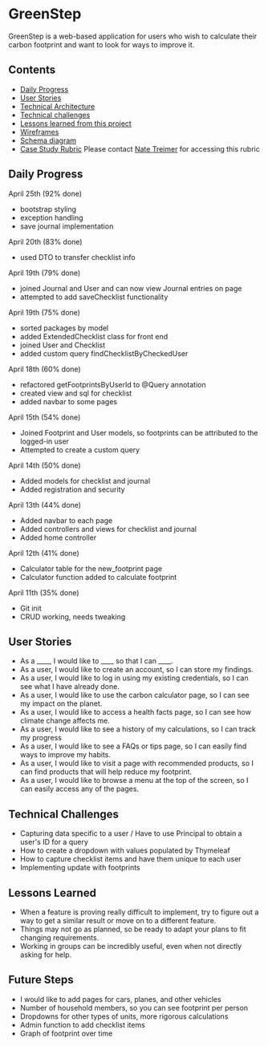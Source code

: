 # GreenStep

GreenStep is a web-based application for users who wish to calculate their carbon footprint and want to look for ways to improve it.

## Contents

- [Daily Progress](#Daily-progress)
- [User Stories](#User-stories)
- [Technical Architecture](technology_architecture_diagram.png)
- [Technical challenges](#Technical-challenges)
- [Lessons learned from this project](#Lessons-learned)
- [Wireframes](Capstone.fig)
- [Schema diagram](entity_relationship_diagram.png)
- [Case Study Rubric](https://docs.google.com/document/d/107MWFd85FxB6hQ3aMlY6wISP72BYc5fs_V6jnWmlSC8/edit?usp=sharing) Please contact [Nate Treimer](mailto:natetreimer@gmail.com) for accessing this rubric 

[//]: # (- [Jira]&#40;https://www.google.com/&#41; - Please contact [Nate Treimer]&#40;mailto:natetreimer@gmail.com&#41; for accessing this Jira account)

## Daily Progress

April 25th (92% done)
* bootstrap styling
* exception handling
* save journal implementation

April 20th (83% done)
* used DTO to transfer checklist info

April 19th (79% done)
* joined Journal and User and can now view Journal entries on page
* attempted to add saveChecklist functionality

April 19th (75% done)
* sorted packages by model
* added ExtendedChecklist class for front end
* joined User and Checklist
* added custom query findChecklistByCheckedUser

April 18th (60% done)
* refactored getFootprintsByUserId to @Query annotation
* created view and sql for checklist
* added navbar to some pages

April 15th (54% done)
* Joined Footprint and User models, so footprints can be attributed to the logged-in user
* Attempted to create a custom query

April 14th (50% done)
* Added models for checklist and journal
* Added registration and security

April 13th (44% done)
* Added navbar to each page
* Added controllers and views for checklist and journal
* Added home controller

April 12th (41% done)
* Calculator table for the new_footprint page
* Calculator function added to calculate footprint

April 11th (35% done)
* Git init
* CRUD working, needs tweaking

## User Stories

* As a ____, I would like to ____ so that I can ____.
* As a user, I would like to create an account, so I can store my findings.
* As a user, I would like to log in using my existing credentials, so I can see what I have already done.
* As a user, I would like to use the carbon calculator page, so I can see my impact on the planet.
* As a user, I would like to access a health facts page, so I can see how climate change affects me.
* As a user, I would like to see a history of my calculations, so I can track my progress
* As a user, I would like to see a FAQs or tips page, so I can easily find ways to improve my habits.
* As a user, I would like to visit a page with recommended products, so I can find products that will help reduce my footprint.
* As a user, I would like to browse a menu at the top of the screen, so I can easily access any of the pages.

## Technical Challenges

* Capturing data specific to a user / Have to use Principal to obtain a user's ID for a query
* How to create a dropdown with values populated by Thymeleaf
* How to capture checklist items and have them unique to each user
* Implementing update with footprints

## Lessons Learned

* When a feature is proving really difficult to implement, try to figure out a way to get a similar result or move on to a different feature.
* Things may not go as planned, so be ready to adapt your plans to fit changing requirements. 
* Working in groups can be incredibly useful, even when not directly asking for help. 

## Future Steps

* I would like to add pages for cars, planes, and other vehicles
* Number of household members, so you can see footprint per person
* Dropdowns for other types of units, more rigorous calculations
* Admin function to add checklist items
* Graph of footprint over time